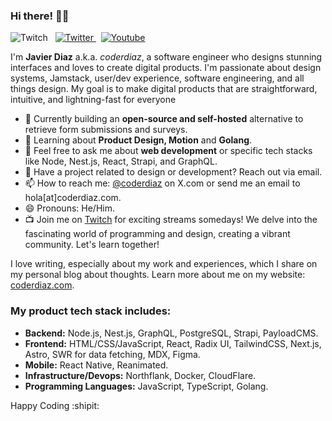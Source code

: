 ### Hi there! 👋🏽

<p align="left">
  <a style="text-decoration: none;" href="https://coderdiaz.com/live" rel="nofollow">
    <img alt="Twitch" src="https://img.shields.io/twitch/status/coderdiaz?style=flat-square&label=follow me on twitch&logo=twitch" />
  </a>
  &nbsp;
  <a href="https://x.com/coderdiaz" rel="nofollow">
    <img alt="Twitter" src="https://img.shields.io/badge/follow-coderdiaz-1DA1F2?logo=twitter&style=flat-square" />
  </a>
  &nbsp;
  <a href="https://www.youtube.com/channel/UCIZS4F2zlOd1rnx6g7Jye1w" rel="nofollow">
    <img alt="Youtube" src="https://img.shields.io/youtube/channel/subscribers/UCIZS4F2zlOd1rnx6g7Jye1w?style=flat-square&logo=youtube" />
  </a>
</p>

I'm **Javier Diaz** a.k.a. *coderdiaz*, a software engineer who designs stunning interfaces and loves to create digital products. I'm passionate about design systems, Jamstack, user/dev experience, software engineering, and all things design. My goal is to make digital products that are straightforward, intuitive, and lightning-fast for everyone

- 🔭 Currently building an **open-source and self-hosted** alternative to retrieve form submissions and surveys.
- 🌱 Learning about **Product Design, Motion** and **Golang**.
- 💬 Feel free to ask me about **web development** or specific tech stacks like Node, Nest.js, React, Strapi, and GraphQL.
- 🚀 Have a project related to design or development? Reach out via email.
- 📫 How to reach me: [@coderdiaz](https://x.com/coderdiaz) on X.com or send me an email to hola[at]coderdiaz.com.
- 😄 Pronouns: He/Him.
- 📺 Join me on [Twitch](https://coderdiaz.com/live) for exciting streams somedays! We delve into the fascinating world of programming and design, creating a vibrant community. Let's learn together!

I love writing, especially about my work and experiences, which I share on my personal blog about thoughts. Learn more about me on my website: [coderdiaz.com](https://coderdiaz.com/).

### My product tech stack includes:
- **Backend:** Node.js, Nest.js, GraphQL, PostgreSQL, Strapi, PayloadCMS.
- **Frontend:** HTML/CSS/JavaScript, React, Radix UI, TailwindCSS, Next.js, Astro, SWR for data fetching, MDX, Figma.
- **Mobile:** React Native, Reanimated.
- **Infrastructure/Devops:** Northflank, Docker, CloudFlare.
- **Programming Languages:** JavaScript, TypeScript, Golang.

Happy Coding :shipit:
